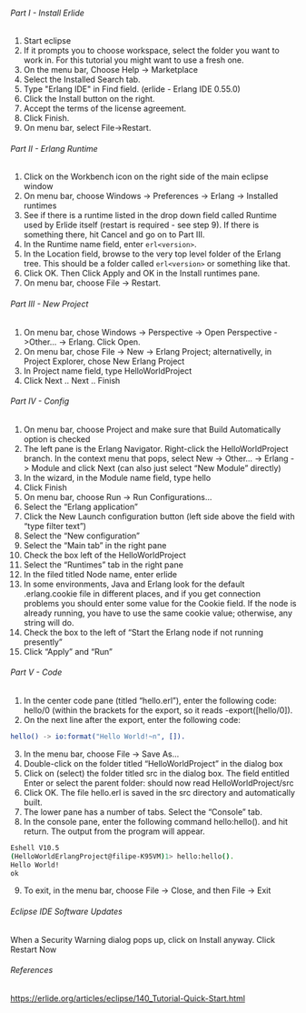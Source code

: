 ###### Part I - Install Erlide

1. Start eclipse
2. If it prompts you to choose workspace, select the folder you want to work in.
For this tutorial you might want to use a fresh one.
3. On the menu bar, Choose Help -> Marketplace
4. Select the Installed Search tab.
5. Type "Erlang IDE" in Find field. (erlide - Erlang IDE 0.55.0)
6. Click the Install button on the right.
7. Accept the terms of the license agreement.
8. Click Finish.
9. On menu bar, select File->Restart.

###### Part II - Erlang Runtime

1. Click on the Workbench icon on the right side of the main eclipse window
2. On menu bar, choose Windows -> Preferences -> Erlang -> Installed runtimes
3. See if there is a runtime listed in the drop down field called Runtime used
by Erlide itself (restart is required - see step 9). If there is something there,
hit Cancel and go on to Part III.
4. In the Runtime name field, enter `erl<version>`.
5. In the Location field, browse to the very top level folder of the Erlang tree.
This should be a folder called `erl<version>` or something like that.
6. Click OK. Then Click Apply and OK in the Install runtimes pane.
7. On menu bar, choose File -> Restart.

###### Part III - New Project

1. On menu bar, chose Windows -> Perspective -> Open Perspective ->Other... -> Erlang. Click Open.
2. On menu bar, chose File -> New -> Erlang Project;
alternativelly, in Project Explorer, chose New Erlang Project
3. In Project name field, type HelloWorldProject
4. Click Next .. Next .. Finish

###### Part IV - Config

1. On menu bar, choose Project and make sure that Build Automatically option is checked
2. The left pane is the Erlang Navigator. Right-click the HelloWorldProject branch.
In the context menu that pops, select New -> Other... -> Erlang -> Module and
click Next (can also just select “New Module” directly)
3. In the wizard, in the Module name field, type hello
4. Click Finish
5. On menu bar, choose Run -> Run Configurations...
6. Select the “Erlang application”
7. Click the New Launch configuration button (left side above the field with “type filter text”)
8. Select the “New configuration”
9. Select the “Main tab” in the right pane
10. Check the box left of the HelloWorldProject
11. Select the “Runtimes” tab in the right pane
12. In the filed titled Node name, enter erlide
13. In some environments, Java and Erlang look for the default .erlang.cookie
file in different places, and if you get connection problems you should enter
some value for the Cookie field.
If the node is already running, you have to use the same cookie value;
otherwise, any string will do.
14. Check the box to the left of “Start the Erlang node if not running presently”
15. Click “Apply” and “Run”

###### Part V - Code

1. In the center code pane (titled “hello.erl”), enter the following code: hello/0
(within the brackets for the export, so it reads -export([hello/0]).
2. On the next line after the export, enter the following code:
```erl
hello() -> io:format("Hello World!~n", []).
```
3. In the menu bar, choose File -> Save As...
4. Double-click on the folder titled “HelloWorldProject” in the dialog box
5. Click on (select) the folder titled src in the dialog box.
The field entitled Enter or select the parent folder:
should now read HelloWorldProject/src
6. Click OK. The file hello.erl is saved in the src directory and automatically built.
7. The lower pane has a number of tabs. Select the “Console” tab.
8. In the console pane, enter the following command hello:hello(). and hit return.
The output from the program will appear.
```bash
Eshell V10.5
(HelloWorldErlangProject@filipe-K95VM)1> hello:hello().
Hello World!
ok
```
9. To exit, in the menu bar, choose File -> Close, and then File -> Exit

###### Eclipse IDE Software Updates
When a Security Warning dialog pops up, click on Install anyway.
Click Restart Now

###### References
https://erlide.org/articles/eclipse/140_Tutorial-Quick-Start.html

